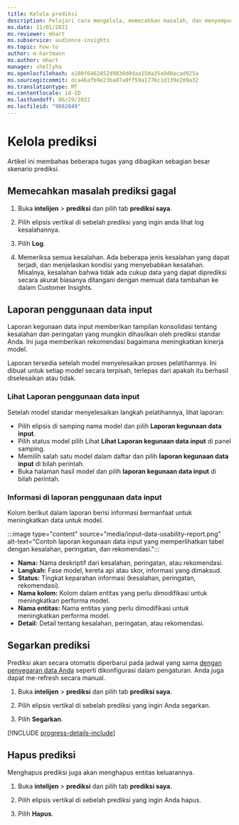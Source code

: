 ```yaml
---
title: Kelola prediksi
description: Pelajari cara mengelola, memecahkan masalah, dan menyempurnakan prediksi.
ms.date: 11/01/2021
ms.reviewer: mhart
ms.subservice: audience-insights
ms.topic: how-to
author: m-hartmann
ms.author: mhart
manager: shellyha
ms.openlocfilehash: a180f6462452d9830d0daa150a35a9d0acad925a
ms.sourcegitcommit: dca46afb9e23ba87a0ff59a1776c1d139e209a32
ms.translationtype: MT
ms.contentlocale: id-ID
ms.lasthandoff: 06/29/2022
ms.locfileid: "9082849"
---
```

# <a name="manage-predictions"></a>Kelola prediksi

Artikel ini membahas beberapa tugas yang dibagikan sebagian besar skenario prediksi.

## <a name="troubleshoot-a-failed-prediction"></a>Memecahkan masalah prediksi gagal

1. Buka **intelijen** > **prediksi** dan pilih tab **prediksi saya**.

1. Pilih elipsis vertikal di sebelah prediksi yang ingin anda lihat log kesalahannya.

1. Pilih **Log**.

1. Memeriksa semua kesalahan. Ada beberapa jenis kesalahan yang dapat terjadi, dan menjelaskan kondisi yang menyebabkan kesalahan. Misalnya, kesalahan bahwa tidak ada cukup data yang dapat diprediksi secara akurat biasanya ditangani dengan memuat data tambahan ke dalam Customer Insights.

## <a name="input-data-usability-report"></a>Laporan penggunaan data input

Laporan kegunaan data input memberikan tampilan konsolidasi tentang kesalahan dan peringatan yang mungkin dihasilkan oleh prediksi standar Anda. Ini juga memberikan rekomendasi bagaimana meningkatkan kinerja model.

Laporan tersedia setelah model menyelesaikan proses pelatihannya. Ini dibuat untuk setiap model secara terpisah, terlepas dari apakah itu berhasil diselesaikan atau tidak.

### <a name="view-the-input-data-usability-report"></a>Lihat Laporan penggunaan data input

Setelah model standar menyelesaikan langkah pelatihannya, lihat laporan:
- Pilih elipsis di samping nama model dan pilih **Laporan kegunaan data input**.
- Pilih status model pilih Lihat **Lihat Laporan kegunaan data input** di panel samping.
- Memilih salah satu model dalam daftar dan pilih **laporan kegunaan data input** di bilah perintah.
- Buka halaman hasil model dan pilih **laporan kegunaan data input** di bilah perintah.

### <a name="information-in-the-input-data-usability-report"></a>Informasi di laporan penggunaan data input

Kolom berikut dalam laporan berisi informasi bermanfaat untuk meningkatkan data untuk model.

:::image type="content" source="media/input-data-usability-report.png" alt-text="Contoh laporan kegunaan data input yang memperlihatkan tabel dengan kesalahan, peringatan, dan rekomendasi.":::

- **Nama:** Nama deskriptif dari kesalahan, peringatan, atau rekomendasi.
- **Langkah:** Fase model, kereta api atau skor, informasi yang dimaksud.
- **Status:** Tingkat keparahan informasi (kesalahan, peringatan, rekomendasi).
- **Nama kolom:** Kolom dalam entitas yang perlu dimodifikasi untuk meningkatkan performa model.
- **Nama entitas:** Nama entitas yang perlu dimodifikasi untuk meningkatkan performa model.
- **Detail:** Detail tentang kesalahan, peringatan, atau rekomendasi.

## <a name="refresh-a-prediction"></a>Segarkan prediksi

Prediksi akan secara otomatis diperbarui pada jadwal yang sama [dengan penyegaran data Anda](system.md#schedule-tab) seperti dikonfigurasi dalam pengaturan. Anda juga dapat me-refresh secara manual.

1. Buka **intelijen** > **prediksi** dan pilih tab **prediksi saya**.

1. Pilih elipsis vertikal di sebelah prediksi yang ingin Anda segarkan.

1. Pilih **Segarkan**.

[!INCLUDE [progress-details-include](includes/progress-details-pane.md)]

## <a name="delete-a-prediction"></a>Hapus prediksi

Menghapus prediksi juga akan menghapus entitas keluarannya.

1. Buka **intelijen** > **prediksi** dan pilih tab **prediksi saya**.

1. Pilih elipsis vertikal di sebelah prediksi yang ingin Anda hapus.

1. Pilih **Hapus**.
